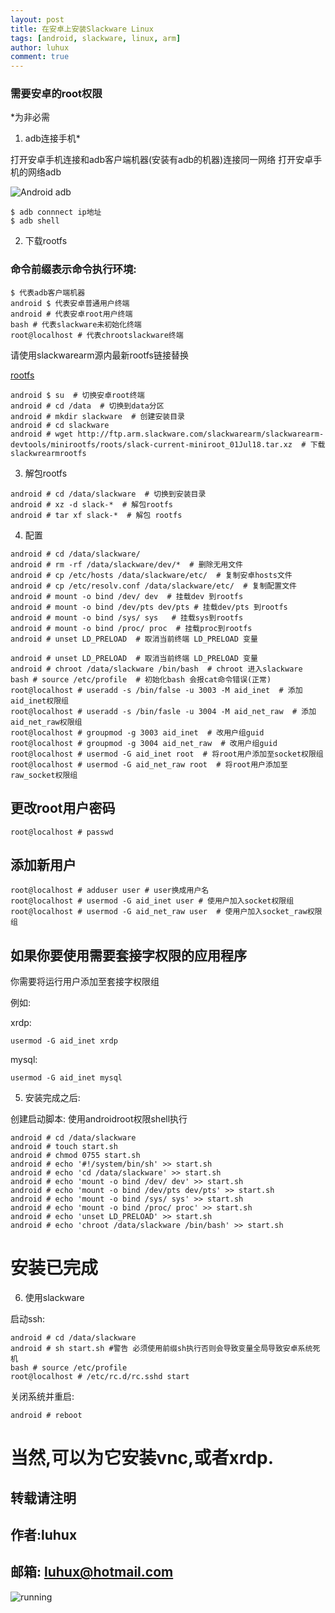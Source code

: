 ```yaml
---
layout: post
title: 在安卓上安装Slackware Linux
tags: [android, slackware, linux, arm]
author: luhux
comment: true
---
```


### 需要安卓的root权限

*为非必需

1. adb连接手机*

打开安卓手机连接和adb客户端机器(安装有adb的机器)连接同一网络
打开安卓手机的网络adb

![Android adb](https://raw.githubusercontent.com/luhux/images/master/Android_adb.png)

    $ adb connnect ip地址
	$ adb shell 

<script src="https://asciinema.org/a/5S1rj4kDF3ljuf14OG8POQVex.js" id="asciicast-5S1rj4kDF3ljuf14OG8POQVex" async></script>

2. 下载rootfs

### 命令前缀表示命令执行环境:
```
$ 代表adb客户端机器
android $ 代表安卓普通用户终端
android # 代表安卓root用户终端
bash # 代表slackware未初始化终端
root@localhost # 代表chrootslackware终端
```

请使用slackwarearm源内最新rootfs链接替换

[rootfs](http://ftp.arm.slackware.com/slackwarearm/slackwarearm-devtools/minirootfs/roots/)

```
android $ su  # 切换安卓root终端
android # cd /data  # 切换到data分区
android # mkdir slackware  # 创建安装目录
android # cd slackware 
android # wget http://ftp.arm.slackware.com/slackwarearm/slackwarearm-devtools/minirootfs/roots/slack-current-miniroot_01Jul18.tar.xz  # 下载slackwrearmrootfs
```

<script src="https://asciinema.org/a/S9IvNjAoi4BNhTBMzsXWl9iup.js" id="asciicast-S9IvNjAoi4BNhTBMzsXWl9iup" async></script>

3. 解包rootfs

```
android # cd /data/slackware  # 切换到安装目录
android # xz -d slack-*  # 解包rootfs
android # tar xf slack-*  # 解包 rootfs
```
<script src="https://asciinema.org/a/vD9JHEd9n4A4PZIj7p6l5lOFK.js" id="asciicast-vD9JHEd9n4A4PZIj7p6l5lOFK" async></script>

4. 配置
```
android # cd /data/slackware/ 
android # rm -rf /data/slackware/dev/*  # 删除无用文件
android # cp /etc/hosts /data/slackware/etc/  # 复制安卓hosts文件
android # cp /etc/resolv.conf /data/slackware/etc/  # 复制配置文件 
android # mount -o bind /dev/ dev  # 挂载dev 到rootfs
android # mount -o bind /dev/pts dev/pts # 挂载dev/pts 到rootfs
android # mount -o bind /sys/ sys   # 挂载sys到rootfs
android # mount -o bind /proc/ proc  # 挂载proc到rootfs
android # unset LD_PRELOAD  # 取消当前终端 LD_PRELOAD 变量
```
<script src="https://asciinema.org/a/vs0uy6nU6VXP7JR5BVYKLjIt6.js" id="asciicast-vs0uy6nU6VXP7JR5BVYKLjIt6" async></script>
```
android # unset LD_PRELOAD  # 取消当前终端 LD_PRELOAD 变量
android # chroot /data/slackware /bin/bash  # chroot 进入slackware
bash # source /etc/profile  # 初始化bash 会报cat命令错误(正常)
root@localhost # useradd -s /bin/false -u 3003 -M aid_inet  # 添加aid_inet权限组
root@localhost # useradd -s /bin/fasle -u 3004 -M aid_net_raw  # 添加aid_net_raw权限组
root@localhost # groupmod -g 3003 aid_inet  # 改用户组guid
root@localhost # groupmod -g 3004 aid_net_raw  # 改用户组guid
root@localhost # usermod -G aid_inet root  # 将root用户添加至socket权限组
root@localhost # usermod -G aid_net_raw root  # 将root用户添加至raw_socket权限组
```
<script src="https://asciinema.org/a/CkvhBa4ezzU1OKp8n03nZx1l7.js" id="asciicast-CkvhBa4ezzU1OKp8n03nZx1l7" async></script>

## 更改root用户密码
```
root@localhost # passwd
```
## 添加新用户

```
root@localhost # adduser user # user换成用户名
root@localhost # usermod -G aid_inet user # 使用户加入socket权限组
root@localhost # usermod -G aid_net_raw user  # 使用户加入socket_raw权限组
```
<script src="https://asciinema.org/a/9NvByMZYme8ACc9b2bdBTRW1q.js" id="asciicast-9NvByMZYme8ACc9b2bdBTRW1q" async></script>

## 如果你要使用需要套接字权限的应用程序

你需要将运行用户添加至套接字权限组

例如:

xrdp:

    usermod -G aid_inet xrdp

mysql:

    usermod -G aid_inet mysql

5. 安装完成之后:

创建启动脚本:
使用androidroot权限shell执行

```
android # cd /data/slackware
android # touch start.sh
android # chmod 0755 start.sh
android # echo '#!/system/bin/sh' >> start.sh 
android # echo 'cd /data/slackware' >> start.sh
android # echo 'mount -o bind /dev/ dev' >> start.sh
android # echo 'mount -o bind /dev/pts dev/pts' >> start.sh
android # echo 'mount -o bind /sys/ sys' >> start.sh 
android # echo 'mount -o bind /proc/ proc' >> start.sh
android # echo 'unset LD_PRELOAD' >> start.sh 
android # echo 'chroot /data/slackware /bin/bash' >> start.sh 
```
<script src="https://asciinema.org/a/XQ79dGlU24DuOut5o74xZbjLQ.js" id="asciicast-XQ79dGlU24DuOut5o74xZbjLQ" async></script>
# 安装已完成

6. 使用slackware

启动ssh:

    android # cd /data/slackware
    android # sh start.sh #警告 必须使用前缀sh执行否则会导致变量全局导致安卓系统死机 
	bash # source /etc/profile
    root@localhost # /etc/rc.d/rc.sshd start



关闭系统并重启:

    android # reboot



# 当然,可以为它安装vnc,或者xrdp.

## 转载请注明

## 作者:luhux

## 邮箱: luhux@hotmail.com

![running](https://raw.githubusercontent.com/luhux/images/master/slackwarearmonandroid.png)
